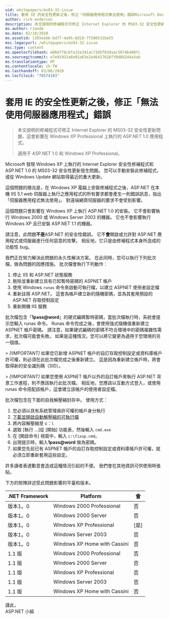 ```yaml
---
uid: whitepapers/ms03-32-issue
title: 套用 IE 的安全性更新之後，修正「伺服器應用程式無法使用」錯誤Microsoft Docs
author: rick-anderson
description: 本文說明的修補程式可修正 Internet Explorer 的 MS03-32 安全性更新問題，這會影響在 Wi-fi 上執行的 ASP.NET 1.0 應用程式。
ms.author: riande
ms.date: 02/10/2010
ms.assetid: 1365eebb-bdf7-4a05-8d18-7f200531be55
msc.legacyurl: /whitepapers/ms03-32-issue
msc.type: content
ms.openlocfilehash: e0b6776cbfe22e341ac7105f03daac5074b480fc
ms.sourcegitcommit: e7e91932a6e91a63e2e46417626f39d6b244a3ab
ms.translationtype: MT
ms.contentlocale: zh-TW
ms.lasthandoff: 03/06/2020
ms.locfileid: "78574183"
---
```

# <a name="fix-for-server-application-unavailable-error-after-applying-security-update-for-ie"></a>套用 IE 的安全性更新之後，修正「無法使用伺服器應用程式」錯誤

> 本文說明的修補程式可修正 Internet Explorer 的 MS03-32 安全性更新問題，這會影響在 Windows XP Professional 上執行的 ASP.NET 1.0 應用程式。
> 
> 適用于 ASP.NET 1.0 和 Windows XP Professional。

Microsoft 發現 Windows XP 上執行的 Internet Explorer 安全性修補程式和 ASP.NET 1.0 的 MS03-32 安全性更新發生問題。 您可以手動安裝此修補程式，或從 Windows Update 網站取得最近的重大更新。

這個問題的徵兆是，在 Windows XP 電腦上安裝修補程式之後，ASP.NET 在本機 IIS 5.1 web 伺服器上執行之應用程式的所有要求都會產生一則錯誤訊息，指出「伺服器應用程式無法使用」。 對遠端網頁伺服器的要求不會受到影響。

這個問題只會影響在 Windows XP 上執行 ASP.NET 1.0 的安裝。 它不會影響執行 Windows 2000 或 Windows Server 2003 的機器。 它也不會影響執行 Windows XP 且已安裝 ASP.NET 1.1 的機器。

請注意，此問題**不是**ASP.NET 的安全性錯誤。 它不**會**開啟或允許對 ASP.NET 應用程式或伺服器進行任何惡意的攻擊。 相反地，它只是由修補程式本身所造成的功能性 bug。

我們正在努力解決此問題的永久性解決方案。 在此同時，您可以執行下列批次檔，做為問題的因應措施。 批次檔會執行下列動作：

1. 停止 IIS 和 ASP.NET 狀態服務
2. 刪除並重新建立具有已知暫時密碼的 ASPNET 帳戶
3. 使用 Windows `runas` 命令來啟動可執行檔，以建立 ASPNET 使用者設定檔
4. 重新註冊 ASP.NET。 這會為帳戶建立新的隨機密碼，並為其套用預設的 ASP.NET 存取控制設定
5. 重新開機 IIS 服務

批次檔包含「<strong>1pass\@word</strong>」的硬式編碼暫時密碼，當批次檔執行時，系統會提示您輸入 runas 命令。 Runas 命令完成之後，會使用強式隨機值重新建立 ASPNET 帳戶密碼。 請注意，如果硬式編碼的密碼不符合環境中的密碼複雜性需求，批次檔可能會失敗。 如果是這種情況，您可以將它變更為適用于您環境的另一個值。

*> [!IMPORTANT]* 如果您已新增 ASPNET 帳戶的自訂存取控制設定或資料庫帳戶許可權，則必須在此批次檔完成之後重新建立。 這是因為重新建立帳戶時，將會取得新的安全識別碼（SID）。

*> [!IMPORTANT]* 如果您使用 ASPNET 帳戶以外的自訂帳戶來執行 ASP.NET 背景工作進程，則不應該執行此批次檔。 相反地，您應該以互動方式登入，或使用 runas 命令搭配該帳戶，這會建立該帳戶的使用者設定檔。

批次檔包含在下面的自我解壓縮封存中。 使用方式：

1. 您必須以具有系統管理員許可權的帳戶身分執行
2. [下載並開啟自動解壓縮的可執行檔](ms03-32-issue/_static/fixup1.exe)
3. 將內容解壓縮至 c：\
4. 選取 [執行 ...]從 [開始] 功能表，然後輸入 `cmd.exe`
5. 在 [開啟命令] 視窗中，輸入 `c:\fixup.cmd`。
6. 出現提示時，輸入<strong>1pass\@word</strong>  做為密碼。
7. 如果您先前已有 ASPNET 帳戶的自訂存取控制設定或資料庫帳戶許可權，就必須立即重新套用這些設定。

許多讀者表達歉意會造成這種情況引起的不便。 我們會在其他資訊可供使用時張貼。

下方的矩陣詳述受此問題影響的平臺和版本。

| .NET Framework | Platform | 會 |
| --- | --- | --- |
| 版本1。0 | Windows 2000 Professional | 否 |
| 版本1。0 | Windows 2000 Server | 否 |
| 版本1。0 | Windows XP Professional | [是] |
| 版本1。0 | Windows Server 2003 | 否 |
| 版本1。0 | Windows XP Home with Cassini | 否 |
| 1\.1 版 | Windows 2000 Professional | 否 |
| 1\.1 版 | Windows 2000 Server | 否 |
| 1\.1 版 | Windows XP Professional | 否 |
| 1\.1 版 | Windows Server 2003 | 否 |
| 1\.1 版 | Windows XP Home with Cassini | 否 |

謹此，   
 ASP.NET 小組
